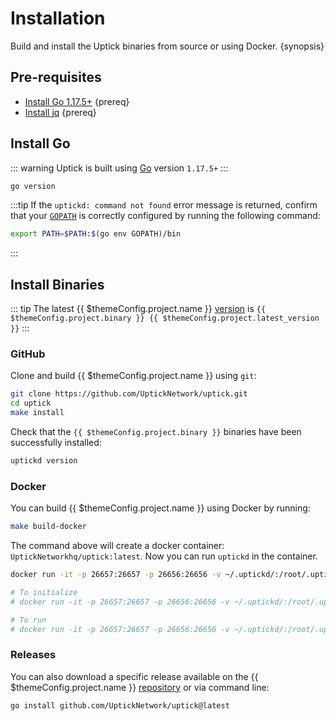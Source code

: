 <!--
order: 1
-->

# Installation

Build and install the Uptick binaries from source or using Docker. {synopsis}

## Pre-requisites

- [Install Go 1.17.5+](https://golang.org/dl/) {prereq}
- [Install jq](https://stedolan.github.io/jq/download/) {prereq}

## Install Go

::: warning
Uptick is built using [Go](https://golang.org/dl/) version `1.17.5+`
:::

```bash
go version
```

:::tip
If the `uptickd: command not found` error message is returned, confirm that your [`GOPATH`](https://golang.org/doc/gopath_code#GOPATH) is correctly configured by running the following command:

```bash
export PATH=$PATH:$(go env GOPATH)/bin
```

:::

## Install Binaries

::: tip
The latest {{ $themeConfig.project.name }} [version](https://github.com/UptickNetwork/uptick/releases) is `{{ $themeConfig.project.binary }} {{ $themeConfig.project.latest_version }}`
:::

### GitHub

Clone and build {{ $themeConfig.project.name }} using `git`:

```bash
git clone https://github.com/UptickNetwork/uptick.git
cd uptick
make install
```

Check that the `{{ $themeConfig.project.binary }}` binaries have been successfully installed:

```bash
uptickd version
```

### Docker

You can build {{ $themeConfig.project.name }} using Docker by running:

```bash
make build-docker
```

The command above will create a docker container: `UptickNetworkhq/uptick:latest`. Now you can run `uptickd` in the container.

```bash
docker run -it -p 26657:26657 -p 26656:26656 -v ~/.uptickd/:/root/.uptickd UptickNetworkhq/uptick:latest uptickd version

# To initialize
# docker run -it -p 26657:26657 -p 26656:26656 -v ~/.uptickd/:/root/.uptickd UptickNetworkhq/uptick:latest uptickd init test-chain --chain-id test_7776-2

# To run
# docker run -it -p 26657:26657 -p 26656:26656 -v ~/.uptickd/:/root/.uptickd UptickNetworkhq/uptick:latest uptickd start
```

### Releases

You can also download a specific release available on the {{ $themeConfig.project.name }} [repository](https://github.com/UptickNetwork/uptick/releases) or via command line:

```bash
go install github.com/UptickNetwork/uptick@latest
```

